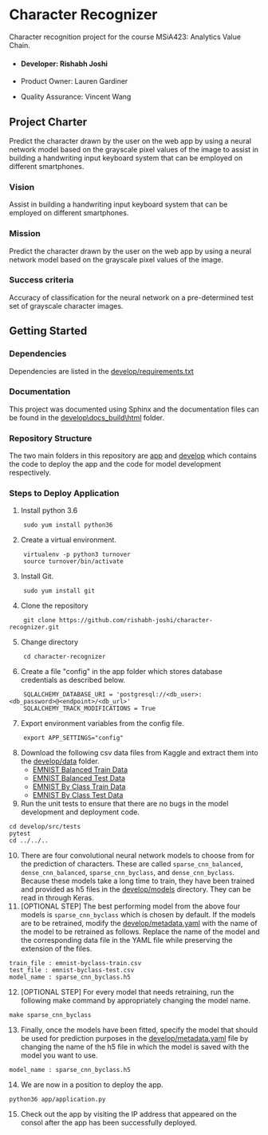 # Character Recognizer

Character recognition project for the course MSiA423: Analytics Value Chain.

- #### Developer: Rishabh Joshi 

- Product Owner: Lauren Gardiner

- Quality Assurance: Vincent Wang

## Project Charter

Predict the character drawn by the user on the web app by using a neural network model based on the grayscale pixel values of the image to assist in building a handwriting input keyboard system that can be employed on different smartphones.

### Vision 

Assist in building a handwriting input keyboard system that can be employed on different smartphones.

### Mission 

Predict the character drawn by the user on the web app by using a neural network model based on the grayscale pixel values of the image.

### Success criteria 

Accuracy of classification for the neural network on a pre-determined test set of grayscale character images.

## Getting Started

### Dependencies

Dependencies are listed in the [develop/requirements.txt](develop/requirements.txt)

### Documentation

This project was documented using Sphinx and the documentation files can be found in the [develop\docs\_build\html](develop\docs\_build\html) folder.

### Repository Structure

The two main folders in this repository are [app](app) and [develop](develop) which contains the code to deploy the app and the code for model development respectively.

### Steps to Deploy Application

1. Install python 3.6
```
    sudo yum install python36
```
2. Create a virtual environment.
```
    virtualenv -p python3 turnover
    source turnover/bin/activate
```
3. Install Git.
```
    sudo yum install git
```
4. Clone the repository
```
    git clone https://github.com/rishabh-joshi/character-recognizer.git
```
5. Change directory
```
    cd character-recognizer
```
6. Create a file "config" in the app folder which stores database credentials as described below.
```
    SQLALCHEMY_DATABASE_URI = 'postgresql://<db_user>:<db_password>@<endpoint>/<db_url>'
    SQLALCHEMY_TRACK_MODIFICATIONS = True
```
7. Export environment variables from the config file.
```
    export APP_SETTINGS="config"
```
8. Download the following csv data files from Kaggle and extract them into the [develop/data](develop/data) folder.
    - [EMNIST Balanced Train Data](https://www.kaggle.com/crawford/emnist/downloads/emnist-balanced-train.csv/3)
    - [EMNIST Balanced Test Data](https://www.kaggle.com/crawford/emnist/downloads/emnist-balanced-test.csv/3)
    - [EMNIST By Class Train Data](https://www.kaggle.com/crawford/emnist/downloads/emnist-byclass-train.csv/3)
    - [EMNIST By Class Test Data](https://www.kaggle.com/crawford/emnist/downloads/emnist-byclass-test.csv/3)
9. Run the unit tests to ensure that there are no bugs in the model development and deployment code.
```
cd develop/src/tests
pytest
cd ../../..
```
10. There are four convolutional neural network models to choose from for the prediction of characters. These are called `sparse_cnn_balanced`, `dense_cnn_balanced`, `sparse_cnn_byclass`, and `dense_cnn_byclass`. Because these models take a long time to train, they have been trained and provided as h5 files in the [develop/models](develop/models) directory. They can be read in through Keras.
11. [OPTIONAL STEP] The best performing model from the above four models is `sparse_cnn_byclass` which is chosen by default. If the models are to be retrained, modify the [develop/metadata.yaml](develop/metadata.yaml) with the name of the model to be retrained as follows. Replace the name of the model and the corresponding data file in the YAML file while preserving the extension of the files.
```
train_file : emnist-byclass-train.csv
test_file : emnist-byclass-test.csv
model_name : sparse_cnn_byclass.h5
```
12. [OPTIONAL STEP] For every model that needs retraining, run the following make command by appropriately changing the model name.
```
make sparse_cnn_byclass
```
13. Finally, once the models have been fitted, specify the model that should be used for prediction purposes in the [develop/metadata.yaml](develop/metadata.yaml) file by changing the name of the h5 file in which the model is saved with the model you want to use.
```
model_name : sparse_cnn_byclass.h5
```
14. We are now in a position to deploy the app.
```
python36 app/application.py
```
15. Check out the app by visiting the IP address that appeared on the consol after the app has been successfully deployed.





